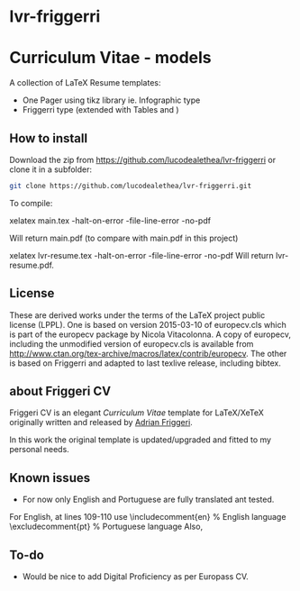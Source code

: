 # lvr-friggerri
Curriculum Vitae - models
=========================

A collection of LaTeX Resume templates:
- One Pager using tikz library ie. Infographic type
- Friggerri type (extended with Tables and )

## How to install
Download the zip from https://github.com/lucodealethea/lvr-friggerri or clone it in a subfolder:
```sh
git clone https://github.com/lucodealethea/lvr-friggerri.git
```
To compile:

xelatex main.tex -halt-on-error -file-line-error -no-pdf

Will return main.pdf (to compare with main.pdf in this project)

xelatex lvr-resume.tex -halt-on-error -file-line-error -no-pdf
Will return lvr-resume.pdf.

## License
These are derived works under the terms of the LaTeX project public license (LPPL). 
One is based on version 2015-03-10 of europecv.cls which is part of the europecv package by Nicola Vitacolonna. 
A copy of europecv, including the unmodified version of europecv.cls is available from http://www.ctan.org/tex-archive/macros/latex/contrib/europecv.
The other is based on Friggerri and adapted to last texlive release, including bibtex.

## about Friggeri CV
Friggeri CV is an elegant *Curriculum Vitae* template for LaTeX/XeTeX originally written and released by [Adrian Friggeri](https://github.com/afriggeri).

In this work the original template is updated/upgraded and fitted to my personal needs.


## Known issues
* For now only English and Portuguese are fully translated ant tested.

For English, at lines 109-110 use
\includecomment{en} % English language
\excludecomment{pt} % Portuguese language
Also,

## To-do

* Would be nice to add Digital Proficiency as per Europass CV.

